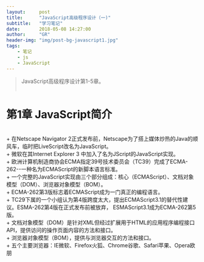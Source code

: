 ```yaml
---
layout:     post
title:      "JavaScript高级程序设计（一)"
subtitle:   "学习笔记"          
date:       2018-05-08 14:27:00
author:     "GR"
header-img: "img/post-bg-javascript1.jpg"
tags:
    - 笔记
    - js
    - JavaScript
---
```

> JavaScript高级程序设计第1-5章。<br><br>

# 第1章 JavaScript简介

<br>
+ 在Netscape Navigator 2正式发布前，Netscape为了搭上媒体炒热的Java的顺风车，临时把LiveScript改名为JavaScript。
<br>
+ 微软在其Internet Explorer 3 中加入了名为JScript的JavaScript实现。
<br>
+ 欧洲计算机制造商协会ECMA指定39号技术委员会（TC39）完成了ECMA-262--一种名为ECMAScript的新脚本语言标准。
<br>
+ 一个完整的JavaScript实现由三个部分组成：核心（ECMAScript）、文档对象模型（DOM）、浏览器对象模型（BOM）。
<br>
+ ECMA-262第3版标志着ECMAScript成为一门真正的编程语言。
<br>
+ TC29下属的一个小组认为第4版跨度太大，提出ECMAScript3.1的替代性建议。ESMA-262第4版在正式发布前被放弃，
ESMAScript3.1成为ECMA-262第5版。
<br>
+ 文档对象模型（DOM）是针对XML但经过扩展用于HTML的应用程序编程接口API，提供访问的操作页面内容的方法和接口。
<br>
+ 浏览器对象模型（BOM），提供与浏览器交互的方法和接口。
<br>
+ 五个主要浏览器：IE微软、Firefox火狐、Chrome谷歌、Safari苹果、Opera欧朋
